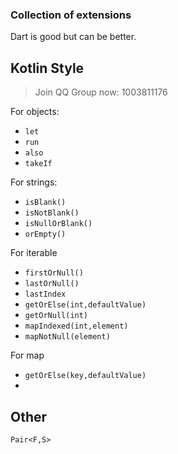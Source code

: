 ### Collection of extensions

Dart is good but can be better.

## Kotlin Style

> Join QQ Group now: 1003811176

For objects:

- `let`
- `run`
- `also`
- `takeIf`

For strings:

- `isBlank()`
- `isNotBlank()`
- `isNullOrBlank()`
- `orEmpty()`

For iterable

- `firstOrNull()`
- `lastOrNull()`
- `lastIndex`
- `getOrElse(int,defaultValue)`
- `getOrNull(int)`
- `mapIndexed(int,element)`
- `mapNotNull(element)`

For map
- `getOrElse(key,defaultValue)`
- 
## Other


`Pair<F,S>`
